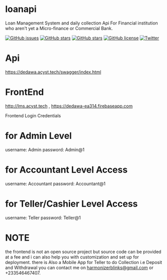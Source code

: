 # loanapi
Loan Management System and daily collection Api For Financial institution who aren't yet a Micro-finance or Commercial Bank. 

[![GitHub issues](https://img.shields.io/github/issues/harmonizerblinks/loanapi.svg?logo=appveyor&longCache=true)](https://github.com/harmonizerblinks/loanapi/issues)
[![GitHub stars](https://img.shields.io/github/stars/harmonizerblinks/loanapi.svg?logo=appveyor&longCache=true)](https://github.com/harmonizerblinks/loanapi/stargazers)
[![GitHub stars](https://img.shields.io/github/stars/harmonizerblinks/loanapi.svg?logo=appveyor&longCache=true)](https://github.com/harmonizerblinks/Resturant-software-api/stargazers)
[![GitHub license](https://img.shields.io/github/license/harmonizerblinks/loanapi.svg)](https://github.com/harmonizerblinks/loanapi/blob/master/LICENSE)
[![Twitter](https://img.shields.io/twitter/url/https/github.com/harmonizerblinks/loanapi.svg?style=social)](https://twitter.com/intent/tweet?text=Wow:&url=https%3A%2F%2Fgithub.com%2Fharmonizerblinks%2Floanapi)


# Api
https://dedawa.acyst.tech/swagger/index.html 

# FrontEnd
http://lms.acyst.tech , https://dedawa-ea314.firebaseapp.com

Frontend Login Credentials 
# for Admin Level
username: Admin 
password: Admin@1

# for Accountant Level Access
username: Accountant 
password: Accountant@1

# for Teller/Cashier Level Access
username: Teller 
password: Teller@1


# NOTE
the frontend is not an open source project but source code can be provided at a fee and i can also help you with customization and set up for deployment. there is Also a Mobile App for Teller to do Collection i.e Deposit and Withdrawal
you can contact me on harmonizerblinks@gmail.com or +233546467407.
